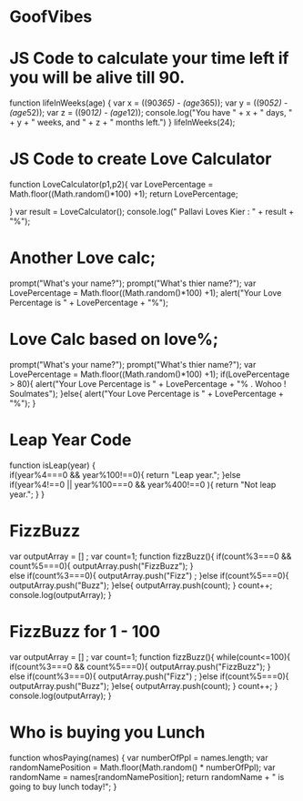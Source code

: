 # GoofVibes
# JS Code to calculate your time left if you will be alive till 90.

function lifeInWeeks(age) {
    var x = ((90*365) - (age*365));
    var y = ((90*52) - (age*52));
    var z = ((90*12) - (age*12));
    console.log("You have " + x + " days, " + y + " weeks, and " + z + " months left.")
}
lifeInWeeks(24); 

# JS Code to create Love Calculator
function LoveCalculator(p1,p2){
    var LovePercentage = Math.floor((Math.random()*100) +1);
    return LovePercentage;
    
}
var result = LoveCalculator();
console.log(" Pallavi Loves Kier : " + result + "%");

# Another Love calc;
prompt("What's your name?");
prompt("What's thier name?");
var LovePercentage = Math.floor((Math.random()*100) +1);
alert("Your Love Percentage is " + LovePercentage + "%");

# Love Calc based on love%;
prompt("What's your name?");
prompt("What's thier name?");
var LovePercentage = Math.floor((Math.random()*100) +1);
if(LovePercentage > 80){
    alert("Your Love Percentage is " + LovePercentage + "% . Wohoo ! Soulmates");
}else{
    alert("Your Love Percentage is " + LovePercentage + "%");
}

# Leap Year Code
function isLeap(year) {  
    if(year%4===0 && year%100!==0){
        return "Leap year.";
    }else if(year%4!==0 || year%100===0 && year%400!==0 ){
        return "Not leap year.";
    }
}

# FizzBuzz
var outputArray = [] ;
var count=1;
function fizzBuzz(){
    if(count%3===0 && count%5===0){
        outputArray.push("FizzBuzz");
    }    
    else if(count%3===0){
       outputArray.push("Fizz") ;
    }else if(count%5===0){
        outputArray.push("Buzz");
    }else{
        outputArray.push(count);
    }
    count++;
    console.log(outputArray);
}

# FizzBuzz for 1 - 100
var outputArray = [] ;
var count=1;
function fizzBuzz(){
    while(count<=100){
    if(count%3===0 && count%5===0){
        outputArray.push("FizzBuzz");
    }    
    else if(count%3===0){
       outputArray.push("Fizz") ;
    }else if(count%5===0){
        outputArray.push("Buzz");
    }else{
        outputArray.push(count);
    }
    count++;
}
    console.log(outputArray);
}


# Who is buying you Lunch 

function whosPaying(names) {
    var numberOfPpl = names.length;
    var randomNamePosition = Math.floor(Math.random() * numberOfPpl);
    var randomName = names[randomNamePosition];
    return randomName + " is going to buy lunch today!";
}


